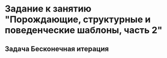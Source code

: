 # Задание к занятию "Порождающие, структурные и поведенческие шаблоны, часть 2"

## Задача Бесконечная итерация